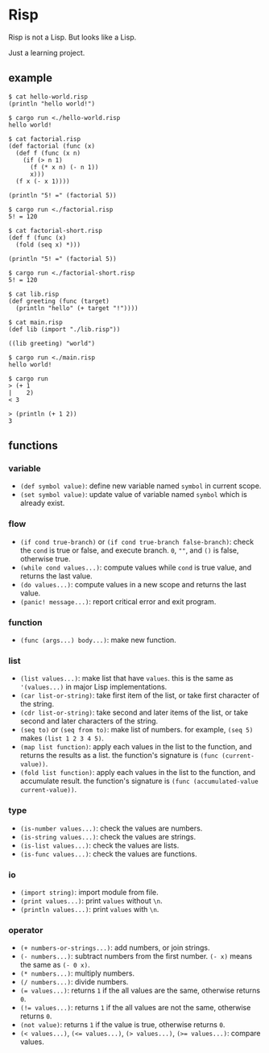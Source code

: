 Risp
====

Risp is not a Lisp. But looks like a Lisp.

Just a learning project.

## example

```
$ cat hello-world.risp
(println "hello world!")

$ cargo run <./hello-world.risp
hello world!
```

```
$ cat factorial.risp
(def factorial (func (x)
  (def f (func (x n)
    (if (> n 1)
      (f (* x n) (- n 1))
      x)))
  (f x (- x 1))))

(println "5! =" (factorial 5))

$ cargo run <./factorial.risp
5! = 120
```

```
$ cat factorial-short.risp
(def f (func (x)
  (fold (seq x) *)))

(println "5! =" (factorial 5))

$ cargo run <./factorial-short.risp
5! = 120
```

```
$ cat lib.risp
(def greeting (func (target)
  (println "hello" (+ target "!"))))

$ cat main.risp
(def lib (import "./lib.risp"))

((lib greeting) "world")

$ cargo run <./main.risp
hello world!
```

```
$ cargo run
> (+ 1
|    2)
< 3

> (println (+ 1 2))
3
```

## functions

### variable
- `(def symbol value)`: define new variable named `symbol` in current scope.
- `(set symbol value)`: update value of variable named `symbol` which is already exist.

### flow
- `(if cond true-branch)` or `(if cond true-branch false-branch)`: check the `cond` is true or false, and execute branch. `0`, `""`, and `()` is false, otherwise true.
- `(while cond values...)`: compute values while `cond` is true value, and returns the last value.
- `(do values...)`: compute values in a new scope and returns the last value.
- `(panic! message...)`: report critical error and exit program.

### function
- `(func (args...) body...)`: make new function.

### list
- `(list values...)`: make list that have `values`. this is the same as `'(values...)` in major Lisp implementations.
- `(car list-or-string)`: take first item of the list, or take first character of the string.
- `(cdr list-or-string)`: take second and later items of the list, or take second and later characters of the string.
- `(seq to)` or `(seq from to)`: make list of numbers. for example, `(seq 5)` makes `(list 1 2 3 4 5)`.
- `(map list function)`: apply each values in the list to the function, and returns the results as a list. the function's signature is `(func (current-value))`.
- `(fold list function)`: apply each values in the list to the function, and accumulate result. the function's signature is `(func (accumulated-value current-value))`.

### type
- `(is-number values...)`: check the values are numbers.
- `(is-string values...)`: check the values are strings.
- `(is-list values...)`: check the values are lists.
- `(is-func values...)`: check the values are functions.

### io
- `(import string)`: import module from file.
- `(print values...)`: print `values` without `\n`.
- `(println values...)`: print `values` with `\n`.

### operator
- `(+ numbers-or-strings...)`: add numbers, or join strings.
- `(- numbers...)`: subtract numbers from the first number. `(- x)` means the same as `(- 0 x)`.
- `(* numbers...)`: multiply numbers.
- `(/ numbers...)`: divide numbers.
- `(= values...)`: returns `1` if the all values are the same, otherwise returns `0`.
- `(!= values...)`: returns `1` if the all values are not the same, otherwise returns `0`.
- `(not value)`: returns `1` if the value is true, otherwise returns `0`.
- `(< values...)`, `(<= values...)`, `(> values...)`, `(>= values...)`: compare values.
